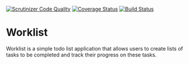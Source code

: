 [![Scrutinizer Code Quality](https://scrutinizer-ci.com/g/andela-oowonikoko/Worklist/badges/quality-score.png?b=master)](https://scrutinizer-ci.com/g/andela-oowonikoko/Worklist/?branch=master)
[![Coverage Status](https://coveralls.io/repos/github/andela-oowonikoko/Worklist/badge.svg?branch=master)](https://coveralls.io/github/andela-oowonikoko/Worklist?branch=master)
[![Build Status](https://travis-ci.org/andela-oowonikoko/Worklist.svg?branch=development)](https://travis-ci.org/andela-oowonikoko/Worklist)

# Worklist
Worklist is a simple todo list application that allows users to create lists of tasks to be completed and track their progress on these tasks.
